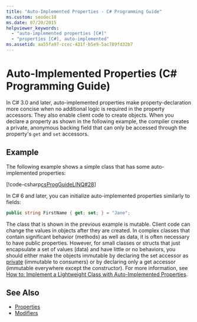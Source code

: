 ```yaml
---
title: "Auto-Implemented Properties - C# Programming Guide"
ms.custom: seodec18
ms.date: 07/20/2015
helpviewer_keywords: 
  - "auto-implemented properties [C#]"
  - "properties [C#], auto-implemented"
ms.assetid: aa55fa97-ccec-431f-b5e9-5ac789fd32b7
---
```

# Auto-Implemented Properties (C# Programming Guide)
In C# 3.0 and later, auto-implemented properties make property-declaration more concise when no additional logic is required in the property accessors. They also enable client code to create objects. When you declare a property as shown in the following example, the compiler creates a private, anonymous backing field that can only be accessed through the property's `get` and `set` accessors.  
  
## Example  
 The following example shows a simple class that has some auto-implemented properties:  
  
 [!code-csharp[csProgGuideLINQ#28](../../../csharp/programming-guide/arrays/codesnippet/CSharp/auto-implemented-properties_1.cs)]  
  
 In C# 6 and later, you can initialize auto-implemented properties similarly to fields:  
  
```csharp  
public string FirstName { get; set; } = "Jane";  
```  
  
 The class that is shown in the previous example is mutable. Client code can change the values in objects after they are created. In complex classes that contain significant behavior (methods) as well as data, it is often necessary to have public properties. However, for small classes or structs that just encapsulate a set of values (data) and have little or no behaviors, you should either make the objects immutable by declaring the set accessor as [private](../../../csharp/language-reference/keywords/private.md) (immutable to consumers) or by declaring only a get accessor (immutable everywhere except the constructor).  For more information, see [How to: Implement a Lightweight Class with Auto-Implemented Properties](../../../csharp/programming-guide/classes-and-structs/how-to-implement-a-lightweight-class-with-auto-implemented-properties.md).
 
## See Also

- [Properties](../../../csharp/programming-guide/classes-and-structs/properties.md)  
- [Modifiers](../../../csharp/language-reference/keywords/modifiers.md)
